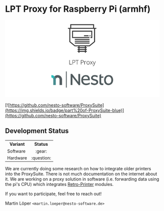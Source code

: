 LPT Proxy for Raspberry Pi (armhf)   
========

<p align="center">
  <img src=".github/imgs/project_logo.png">
</p>

[![https://github.com/nesto-software/ProxySuite](https://img.shields.io/badge/part%20of-ProxySuite-blue)](https://github.com/nesto-software/ProxySuite)


Development Status
------
<table>

  <tr><th>Variant</th><th>Status</th></tr>
  <tr><td>Software</td><td align="center">:gear:</td></tr>
  <tr><td>Hardware</td><td align="center">:question:</td></tr>

</table>

We are currently doing some research on how to integrate older printers into the ProxySuite.
There is not much documentation on the internet about it.
We are working on a proxy solution in software (i.e. forwarding data using the pi's CPU) which integrates <a href="https://www.retroprinter.com/">Retro-Printer</a> modules.

If you want to participate, feel free to reach out!
 
Martin Löper `<martin.loeper@nesto-software.de>`